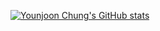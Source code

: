[![Younjoon Chung's GitHub stats](https://github-readme-stats.vercel.app/api?username=fuzzythecat&theme=nord)](https://github.com/anuraghazra/github-readme-stats)
